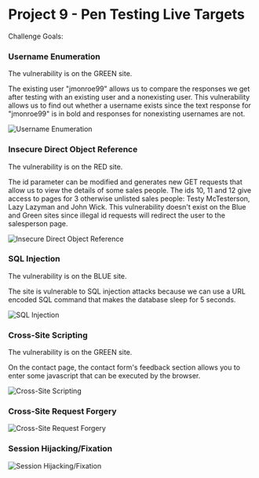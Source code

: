 # Project 9 - Pen Testing Live Targets

Challenge Goals: 

### Username Enumeration

The vulnerability is on the GREEN site. 

The existing user "jmonroe99" allows us to compare the responses we get after testing with an 
existing user and a nonexisting user. This vulnerability allows us to find out whether a username 
exists since the text response for "jmonroe99" is in bold and responses for nonexisting usernames 
are not. 

<img src="usrn_enum.gif" alt="Username Enumeration">
 
### Insecure Direct Object Reference

The vulnerability is on the RED site. 

The id parameter can be modified and generates new GET requests that allow us to view the details 
of some sales people. The ids 10, 11 and 12 give access to pages for 3 otherwise unlisted sales 
people: Testy McTesterson, Lazy Lazyman and John Wick. This vulnerability doesn't exist on the 
Blue and Green sites since illegal id requests will redirect the user to the salesperson page. 


<img src="idor.gif" alt="Insecure Direct Object Reference">

### SQL Injection

The vulnerability is on the BLUE site. 

The site is vulnerable to SQL injection attacks because we can use a URL encoded SQL command 
that makes the database sleep for 5 seconds. 

<img src="SQLI.gif" alt="SQL Injection">

### Cross-Site Scripting

The vulnerability is on the GREEN site.

On the contact page, the contact form's feedback section allows you to enter some javascript that 
can be executed by the browser. 

<img src="XXS.gif" alt="Cross-Site Scripting">

### Cross-Site Request Forgery

<img src="cs_req_forg.gif" alt="Cross-Site Request Forgery">

### Session Hijacking/Fixation

<img src="shf.gif" alt="Session Hijacking/Fixation">
